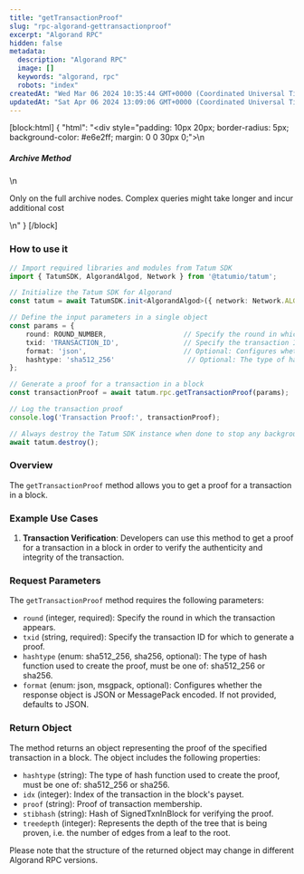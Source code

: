 ```yaml
---
title: "getTransactionProof"
slug: "rpc-algorand-gettransactionproof"
excerpt: "Algorand RPC"
hidden: false
metadata: 
  description: "Algorand RPC"
  image: []
  keywords: "algorand, rpc"
  robots: "index"
createdAt: "Wed Mar 06 2024 10:35:44 GMT+0000 (Coordinated Universal Time)"
updatedAt: "Sat Apr 06 2024 13:09:06 GMT+0000 (Coordinated Universal Time)"
---
```

[block:html]
{
  "html": "<div style=\"padding: 10px 20px; border-radius: 5px; background-color: #e6e2ff; margin: 0 0 30px 0;\">\n  <h5>Archive Method</h5>\n  <p>Only on the full archive nodes. Complex queries might take longer and incur additional cost</p>\n</div>"
}
[/block]


### How to use it

```typescript
// Import required libraries and modules from Tatum SDK
import { TatumSDK, AlgorandAlgod, Network } from '@tatumio/tatum';

// Initialize the Tatum SDK for Algorand
const tatum = await TatumSDK.init<AlgorandAlgod>({ network: Network.ALGORAND_ALGOD });

// Define the input parameters in a single object
const params = {
    round: ROUND_NUMBER,                   // Specify the round in which the transaction appears.
    txid: 'TRANSACTION_ID',                // Specify the transaction ID for which to generate a proof.
    format: 'json',                        // Optional: Configures whether the response object is JSON or MessagePack encoded. If not provided, defaults to JSON.
    hashtype: 'sha512_256'                  // Optional: The type of hash function used to create the proof, must be one of: sha512_256 or sha256.
};

// Generate a proof for a transaction in a block
const transactionProof = await tatum.rpc.getTransactionProof(params);

// Log the transaction proof
console.log('Transaction Proof:', transactionProof);

// Always destroy the Tatum SDK instance when done to stop any background processes
await tatum.destroy();
```

### Overview

The `getTransactionProof` method allows you to get a proof for a transaction in a block.

### Example Use Cases

1. **Transaction Verification**: Developers can use this method to get a proof for a transaction in a block in order to verify the authenticity and integrity of the transaction.

### Request Parameters

The `getTransactionProof` method requires the following parameters:

- `round` (integer, required): Specify the round in which the transaction appears.
- `txid` (string, required): Specify the transaction ID for which to generate a proof.
- `hashtype` (enum: sha512_256, sha256, optional): The type of hash function used to create the proof, must be one of: sha512_256 or sha256.
- `format` (enum: json, msgpack, optional): Configures whether the response object is JSON or MessagePack encoded. If not provided, defaults to JSON.

### Return Object

The method returns an object representing the proof of the specified transaction in a block. The object includes the following properties:

- `hashtype` (string): The type of hash function used to create the proof, must be one of: sha512_256 or sha256.
- `idx` (integer): Index of the transaction in the block's payset.
- `proof` (string): Proof of transaction membership.
- `stibhash` (string): Hash of SignedTxnInBlock for verifying the proof.
- `treedepth` (integer): Represents the depth of the tree that is being proven, i.e. the number of edges from a leaf to the root.

Please note that the structure of the returned object may change in different Algorand RPC versions.
